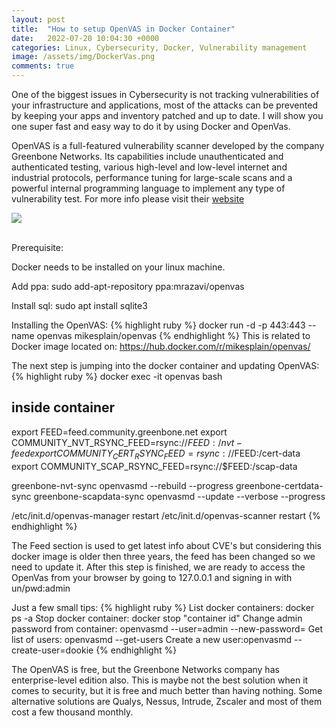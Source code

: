 ```yaml
---
layout: post
title:  "How to setup OpenVAS in Docker Container"
date:   2022-07-20 10:04:30 +0000
categories: Linux, Cybersecurity, Docker, Vulnerability management
image: /assets/img/DockerVas.png
comments: true
---
```

One of the biggest issues in Cybersecurity is not tracking vulnerabilities of your infrastructure and applications, most of the attacks can be prevented by keeping your apps and inventory patched and up to date. I will show you one super fast and easy way to do it by using Docker and OpenVas.

OpenVAS is a full-featured vulnerability scanner developed by the company Greenbone Networks. Its capabilities include unauthenticated and authenticated testing, various high-level and low-level internet and industrial protocols, performance tuning for large-scale scans and a powerful internal programming language to implement any type of vulnerability test.
For more info please visit their [website](https://openvas.org/) 

<img src="{{ page.image }}">
<br><br>

Prerequisite:

Docker needs to be installed on your linux machine.

Add ppa: sudo add-apt-repository ppa:mrazavi/openvas

Install sql: sudo apt install sqlite3


Installing the OpenVAS:
{% highlight ruby %}
docker run -d -p 443:443 --name openvas mikesplain/openvas
{% endhighlight %}
This is related to Docker image located on: https://hub.docker.com/r/mikesplain/openvas/

The next step is jumping into the docker container and updating OpenVAS:
{% highlight ruby %}
docker exec -it openvas bash
## inside container

export FEED=feed.community.greenbone.net
export COMMUNITY_NVT_RSYNC_FEED=rsync://$FEED:/nvt-feed
export COMMUNITY_CERT_RSYNC_FEED=rsync://$FEED:/cert-data
export COMMUNITY_SCAP_RSYNC_FEED=rsync://$FEED:/scap-data

greenbone-nvt-sync
openvasmd --rebuild --progress
greenbone-certdata-sync
greenbone-scapdata-sync
openvasmd --update --verbose --progress

/etc/init.d/openvas-manager restart
/etc/init.d/openvas-scanner restart
{% endhighlight %}

The Feed section is used to get latest info about CVE's but considering this docker image is older then three years, the feed has been changed so we need to update it. After this step is finished, we are ready to access the OpenVas from your browser by going to 127.0.0.1 and signing in with un/pwd:admin

Just a few small tips:
{% highlight ruby %}
List docker containers: docker ps -a
Stop docker container: docker stop "container id"
Change admin password from container: openvasmd --user=admin --new-password=<new password>
Get list of users: openvasmd --get-users
Create a new user:openvasmd --create-user=dookie
{% endhighlight %}

The OpenVAS is free, but the Greenbone Networks company has enterprise-level edition also. This is maybe not the best solution when it comes to security, but it is free and much better than having nothing. Some alternative solutions are Qualys, Nessus, Intrude, Zscaler and most of them cost a few thousand monthly.